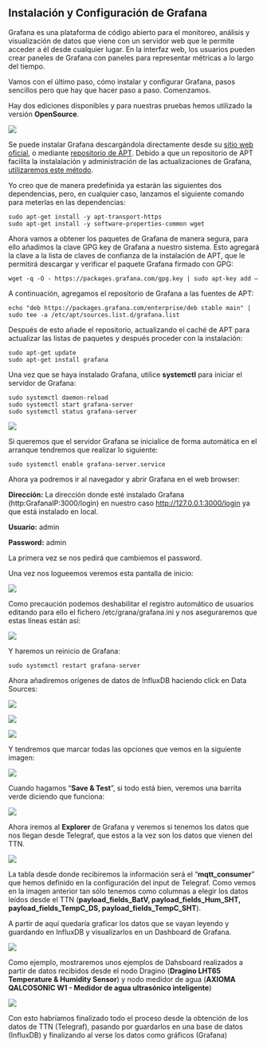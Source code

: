 ## Instalación y Configuración de Grafana

Grafana es una plataforma de código abierto para el monitoreo, análisis y visualización de datos que viene con un servidor web que le permite acceder a él desde cualquier lugar. En la interfaz web, los usuarios pueden crear paneles de Grafana con paneles para representar métricas a lo largo del tiempo.

Vamos con el último paso, cómo instalar y configurar Grafana, pasos sencillos pero que hay que hacer paso a paso. Comenzamos.

Hay dos ediciones disponibles y para nuestras pruebas hemos utilizado la versión **OpenSource**.

![](./Imagenes/GrafanaLicencias.png)

Se puede instalar Grafana descargándola directamente desde su [sitio web oficial](https://grafana.com/grafana/download), o mediante [repositorio de APT](https://www.digitalocean.com/community/tutorials/ubuntu-and-debian-package-management-essentials#debian-package-management-tools-overview). Debido a que un repositorio de APT facilita la instalalación y administración de las actualizaciones de Grafana, [utilizaremos este método](https://grafana.com/docs/grafana/latest/installation/debian/).

Yo creo que de manera predefinida ya estarán las siguientes dos dependencias, pero, en cualquier caso, lanzamos el siguiente comando para meterlas en las dependencias:

```
sudo apt-get install -y apt-transport-https
sudo apt-get install -y software-properties-common wget
```

Ahora vamos a obtener los paquetes de Grafana de manera segura, para ello añadimos la clave GPG key de Grafana a nuestro sistema. Esto agregará la clave a la lista de claves de confianza de la instalación de APT, que le permitirá descargar y verificar el paquete Grafana firmado con GPG:

```
wget -q -O - https://packages.grafana.com/gpg.key | sudo apt-key add –
```

A continuación, agregamos el repositorio de Grafana a las fuentes de APT:

```
echo "deb https://packages.grafana.com/enterprise/deb stable main" | sudo tee -a /etc/apt/sources.list.d/grafana.list
```

Después de esto añade el repositorio, actualizando el caché de APT para actualizar las listas de paquetes y después proceder con la instalación:

```
sudo apt-get update
sudo apt-get install grafana
```

Una vez que se haya instalado Grafana, utilice **systemctl** para iniciar el servidor de Grafana:

```
sudo systemctl daemon-reload
sudo systemctl start grafana-server
sudo systemctl status grafana-server
```

![](./Imagenes/Grafanasystemctl.png)

Si queremos que el servidor Grafana se inicialice de forma automática en el arranque tendremos que realizar lo siguiente:

```
sudo systemctl enable grafana-server.service
```

Ahora ya podremos ir al navegador y abrir Grafana en el web browser:

**Dirección:** La dirección donde esté instalado Grafana (http:GrafanaIP:3000/login) en nuestro caso http://127.0.0.1:3000/login ya que está instalado en local.

**Usuario:** admin

**Password:** admin

La primera vez se nos pedirá que cambiemos el password.

Una vez nos logueemos veremos esta pantalla de inicio:

![](.Imagenes/GrafanaInicio.png)

Como precaución podemos deshabilitar el registro automático de usuarios editando para ello el fichero /etc/grana/grafana.ini y nos aseguraremos que estas líneas están así:

![](.\Imagenes\GrafanaRegAuto.png)

Y haremos un reinicio de Grafana:

```
sudo systemctl restart grafana-server
```

Ahora añadiremos orígenes de datos de InfluxDB haciendo click en Data Sources:

![](./Imagenes/GrafanaDataSource.png)

![](./Imagenes/GrafanaDataSource2.png)

![](./Imagenes/GrafanaDataSource3.png)

Y tendremos que marcar todas las opciones que vemos en la siguiente imagen:

![](./Imagenes/GrafanaSetting.png)

Cuando hagamos “**Save & Test**”, si todo está bien, veremos una barrita verde diciendo que funciona:

![](./Imagenes/GrafanaDBok.png)

Ahora iremos al **Explorer** de Grafana y veremos si tenemos los datos que nos llegan desde Telegraf, que estos a la vez son los datos que vienen del TTN.

![](./Imagenes/GrafanaPayload.png)

La tabla desde donde recibiremos la información será el “**mqtt_consumer**” que hemos definido en la configuración del input de Telegraf. Como vemos en la imagen anterior tan sólo tenemos como columnas a elegir los datos leídos desde el TTN (**payload_fields_BatV, payload_fields_Hum_SHT, payload_fields_TempC_DS, payload_fields_TempC_SHT**).

A partir de aquí quedaría graficar los datos que se vayan leyendo y guardando en InfluxDB y visualizarlos en un Dashboard de Grafana.

![](./Imagenes/GrafanaDashboard.png)

Como ejemplo, mostraremos unos ejemplos de Dahsboard realizados a partir de datos recibidos desde el nodo Dragino (**Dragino LHT65 Temperature & Humidity Sensor**) y nodo medidor de agua (**AXIOMA QALCOSONIC W1 - Medidor de agua ultrasónico inteligente**)

![](./Imagenes/GrafanaGrafico.png)

Con esto habríamos finalizado todo el proceso desde la obtención de los datos de TTN (Telegraf), pasando por guardarlos en una base de datos (InfluxDB) y finalizando al verse los datos como gráficos (Grafana)